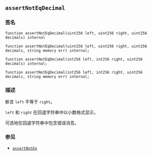 ## `assertNotEqDecimal`

### 签名

```solidity
function assertNotEqDecimal(uint256 left, uint256 right, uint256 decimals) internal
```

```solidity
function assertNotEqDecimal(uint256 left, uint256 right, uint256 decimals, string memory err) internal;
```

```solidity
function assertNotEqDecimal(int256 left, int256 right, uint256 decimals) internal;
```

```solidity
function assertNotEqDecimal(int256 left, int256 right, uint256 decimals, string memory err) internal;
```

### 描述

断言 `left` 不等于 `right`。

`left` 和 `right` 在回退字符串中以小数格式显示。

可选地在回退字符串中包含错误消息。

### 参见

- [`assertNotEq`](./assertNotEq.md)